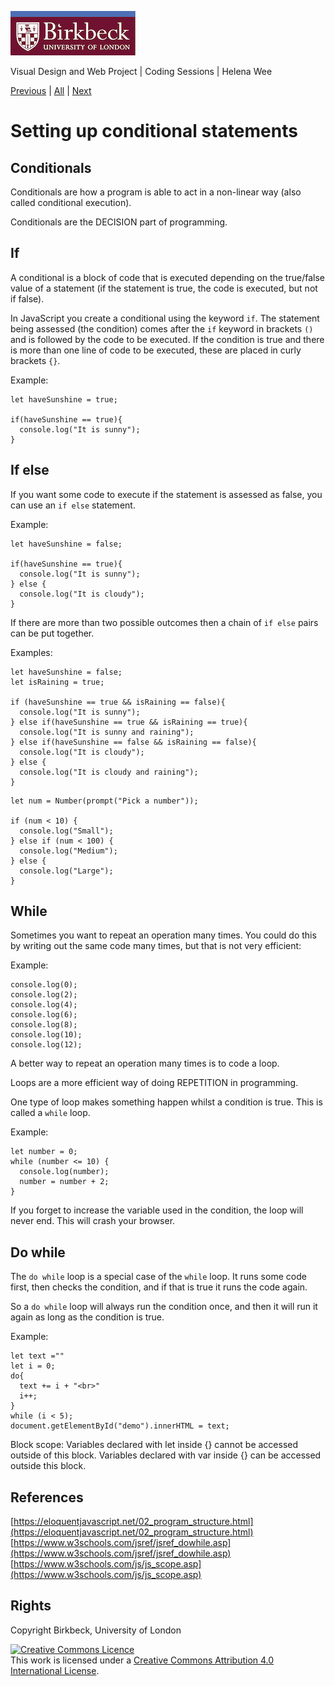 ![Birkbeck, University of London](images/birkbeck-logo.jpg)

Visual Design and Web Project | Coding Sessions | Helena Wee

[Previous](path/to/file.md) | [All](README.md) | [Next](writing-functions-to-make-programs-modular.md)

# Setting up conditional statements

## Conditionals

Conditionals are how a program is able to act in a non-linear way (also called conditional execution).

Conditionals are the DECISION part of programming.

## If

A conditional is a block of code that is executed depending on the true/false value of a statement (if the statement is true, the code is executed, but not if false).

In JavaScript you create a conditional using the keyword `if`. The statement being assessed (the condition) comes after the `if` keyword in brackets `()` and is followed by the code to be executed. If the condition is true and there is more than one line of code to be executed, these are placed in curly brackets `{}`.

Example:
```
let haveSunshine = true;

if(haveSunshine == true){
  console.log("It is sunny");
}
```

## If else

If you want some code to execute if the statement is assessed as false, you can use an `if else` statement.

Example:
```
let haveSunshine = false;

if(haveSunshine == true){
  console.log("It is sunny");
} else {
  console.log("It is cloudy");
}
```

If there are more than two possible outcomes then a chain of `if else` pairs can be put together.

Examples:
```
let haveSunshine = false;
let isRaining = true;

if (haveSunshine == true && isRaining == false){
  console.log("It is sunny");
} else if(haveSunshine == true && isRaining == true){
  console.log("It is sunny and raining");
} else if(haveSunshine == false && isRaining == false){
  console.log("It is cloudy");
} else {
  console.log("It is cloudy and raining");
}
```
```
let num = Number(prompt("Pick a number"));

if (num < 10) {
  console.log("Small");
} else if (num < 100) {
  console.log("Medium");
} else {
  console.log("Large");
}
```

## While

Sometimes you want to repeat an operation many times. You could do this by writing out the same code many times, but that is not very efficient:

Example:
```
console.log(0);
console.log(2);
console.log(4);
console.log(6);
console.log(8);
console.log(10);
console.log(12);
```

A better way to repeat an operation many times is to code a loop.

Loops are a more efficient way of doing REPETITION in programming.

One type of loop makes something happen whilst a condition is true. This is called a `while` loop.

Example:
```
let number = 0;
while (number <= 10) {
  console.log(number);
  number = number + 2;
}
```

If you forget to increase the variable used in the condition, the loop will never end. This will crash your browser.

## Do while

The `do while` loop is a special case of the `while` loop. It runs some code first, then checks the condition, and if that is true it runs the code again.

So a `do while` loop will always run the condition once, and then it will run it again as long as the condition is true.

Example:
```
let text =""
let i = 0;
do{
  text += i + "<br>"
  i++;
}
while (i < 5);
document.getElementById("demo").innerHTML = text;
```

Block scope: Variables declared with let inside {} cannot be accessed outside of this block. Variables declared with var inside {} can be accessed outside this block.



## References
[https://eloquentjavascript.net/02_program_structure.html](https://eloquentjavascript.net/02_program_structure.html)  
[https://www.w3schools.com/jsref/jsref_dowhile.asp](https://www.w3schools.com/jsref/jsref_dowhile.asp)  
[https://www.w3schools.com/js/js_scope.asp](https://www.w3schools.com/js/js_scope.asp)


## Rights
Copyright Birkbeck, University of London

<a rel="license" href="http://creativecommons.org/licenses/by/4.0/"><img alt="Creative Commons Licence" src="https://i.creativecommons.org/l/by/4.0/88x31.png" /></a><br />This work is licensed under a <a rel="license" href="http://creativecommons.org/licenses/by/4.0/">Creative Commons Attribution 4.0 International License</a>.
